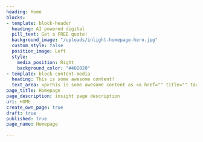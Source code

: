 ```yaml
---
heading: Home
blocks:
- template: block-header
  heading: AI powered digital
  pill_text: Get a FREE quote!
  background_image: "/uploads/inlight-homepage-hero.jpg"
  custom_style: false
  position_image: Left
  style:
    media_position: Right
    background_color: "#402020"
- template: block-content-media
  heading: This is some awesome content!
  text_area: <p>This is some awesome content as <a href="" title="" target="_blank">well</a>!</p>
page_title: Homepage
page_description: insight page description
uri: HOME
create_own_page: true
draft: true
published: true
page_name: Homepage

---
```

